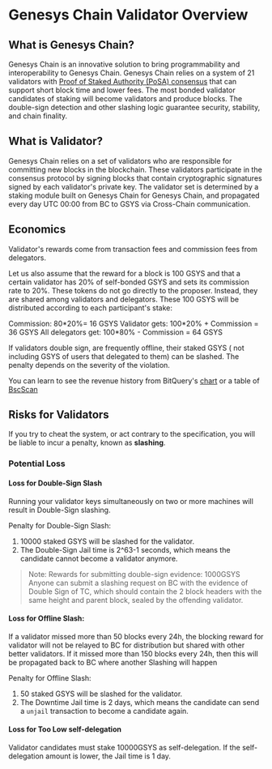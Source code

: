 # Genesys Chain Validator Overview

## What is Genesys Chain?

Genesys Chain is an innovative solution to bring programmability and interoperability to Genesys Chain. Genesys Chain relies on a system of 21 validators with [Proof of Staked Authority (PoSA) consensus](https://github.com/githubusername/githubrepo/whitepaper/blob/master/WHITEPAPER.md#consensus-and-validator-quorum) that can support short block time and lower fees. The most bonded validator candidates of staking will become validators and produce blocks. The double-sign detection and other slashing logic guarantee security, stability, and chain finality.

## What is Validator?

Genesys Chain relies on a set of validators who are responsible for committing new blocks in the blockchain. These validators participate in the consensus protocol by signing blocks that contain cryptographic signatures signed by each validator's private key.  The validator set is determined by a staking module built on Genesys Chain for Genesys Chain, and propagated every day UTC 00:00 from BC to GSYS via Cross-Chain communication.


## Economics

Validator's rewards come from transaction fees and commission fees from delegators.

Let us also assume that the reward for a block is 100 GSYS and that a certain validator has 20% of self-bonded GSYS and sets its commission rate to 20%. These tokens do not go directly to the proposer. Instead, they are shared among validators and delegators.  These 100 GSYS will be distributed according to each participant's stake:

Commission: 80*20%= 16 GSYS
Validator gets: 100\*20% + Commission = 36 GSYS
All delegators get: 100\*80% - Commission = 64 GSYS

If validators double sign, are frequently offline, their staked GSYS ( not including GSYS of users that delegated to them) can be slashed. The penalty depends on the severity of the violation.

You can learn to see the revenue history from BitQuery's [chart](https://explorer.bitquery.io/bsc/miners) or a table of [BscScan](https://genesys.network/validatorset)

## Risks for Validators

If you try to cheat the system, or act contrary to the specification, you will be liable to incur a penalty, known as **slashing**.


### Potential Loss


#### Loss for Double-Sign Slash

Running your validator keys simultaneously on two or more machines will result in Double-Sign slashing.

Penalty for Double-Sign Slash:

1. 10000 staked GSYS will be slashed for the validator.
2. The Double-Sign Jail time is 2^63-1 seconds, which means the candidate cannot become a validator anymore.

> Note: Rewards for submitting double-sign evidence: 1000GSYS Anyone can submit a slashing request on BC with the evidence of Double Sign of TC, which should contain the 2 block headers with the same height and parent block, sealed by the offending validator.


#### Loss for Offline Slash:


If a validator missed more than 50 blocks every 24h, the blocking reward for validator will not be relayed to BC for distribution but shared with other better validators. If it missed more than 150 blocks every 24h, then this will be propagated back to BC where another Slashing will happen

Penalty for Offline Slash:

1. 50 staked GSYS will be slashed for the validator.
2. The Downtime Jail time is 2 days, which means the candidate can send a `unjail` transaction to become a candidate again.



#### Loss for Too Low self-delegation

Validator candidates must stake 10000GSYS as self-delegation. If the self-delegation amount is lower, the Jail time is 1 day.
